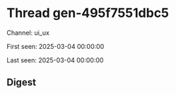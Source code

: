# Thread gen-495f7551dbc5
Channel: ui_ux

First seen: 2025-03-04 00:00:00

Last seen: 2025-03-04 00:00:00

## Digest


